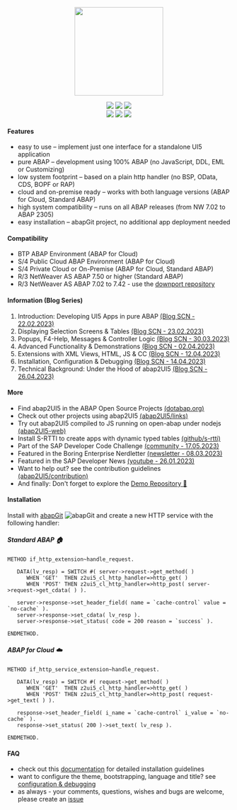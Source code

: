 <p align="center"><a href="http://www.abap2ui5.org" target="_blank"><img src="https://github.com/abap2UI5/abap2UI5/assets/102328295/52ac0bb6-a219-4e9d-9e4f-62698dab3063" width="200"></a></p>

<p align="center">
<a href="https://github.com/abap2ui5/abap2ui5/releases/"><img src="https://img.shields.io/github/v/release/abap2ui5/abap2ui5"></a>
<a href="https://opensource.org/licenses/MIT"><img src="https://img.shields.io/badge/License-MIT-yellow.svg"></a>
<a href="https://abaplint.app/stats/abap2UI5/abap2UI5"><img src="https://img.shields.io/badge/tested_with-abaplint-green"></a>
   <br>
<a href="https://github.com/abap2UI5/abap2UI5/issues/306"><img src="https://img.shields.io/badge/PRs-welcome-green"></a>
<a href="https://github.com/abap2UI5/abap2UI5/graphs/contributors"><img src="https://img.shields.io/github/contributors/abap2ui5/abap2ui5"></a>
<a href="https://twitter.com/abap2UI5"><img src="https://img.shields.io/twitter/follow/abap2UI5"></a>
</p>

#### Features
* easy to use – implement just one interface for a standalone UI5 application
* pure ABAP – development using 100% ABAP (no JavaScript, DDL, EML or Customizing)
* low system footprint – based on a plain http handler (no BSP, OData, CDS, BOPF or RAP)
* cloud and on-premise ready – works with both language versions (ABAP for Cloud, Standard ABAP)
* high system compatibility – runs on all ABAP releases (from NW 7.02 to ABAP 2305)
* easy installation – abapGit project, no additional app deployment needed

#### Compatibility
* BTP ABAP Environment (ABAP for Cloud)
* S/4 Public Cloud ABAP Environment (ABAP for Cloud)
* S/4 Private Cloud or On-Premise (ABAP for Cloud, Standard ABAP)
* R/3 NetWeaver AS ABAP 7.50 or higher (Standard ABAP)
* R/3 NetWeaver AS ABAP 7.02 to 7.42 - use the [downport repository](https://github.com/abap2UI5/abap2UI5-downport)

#### Information (Blog Series)
1. Introduction: Developing UI5 Apps in pure ABAP [(Blog SCN - 22.02.2023)](https://blogs.sap.com/2023/02/22/abap2ui5-development-of-ui5-apps-in-pure-abap-1-3/)<br>
2. Displaying Selection Screens & Tables [(Blog SCN - 23.02.2023)](https://blogs.sap.com/2023/02/22/abap2ui5-output-of-lists-and-tables-toolbar-and-editable-2-3/)<br>
3. Popups, F4-Help, Messages & Controller Logic [(Blog SCN - 30.03.2023)](https://blogs.sap.com/2023/03/30/abap2ui5-3-4-flow-logic-pop-ups-f4-help/)<br>
4. Advanced Functionality & Demonstrations [(Blog SCN - 02.04.2023)](https://blogs.sap.com/2023/04/02/abap2ui5-4-5-additional-features-demos/)<br>
5. Extensions with XML Views, HTML, JS & CC [(Blog SCN - 12.04.2023)](https://blogs.sap.com/2023/04/12/abap2ui5-5-6-extensions-with-xml-views-html-js-custom-controls/)<br>
6. Installation, Configuration & Debugging [(Blog SCN - 14.04.2023)](https://blogs.sap.com/2023/04/14/abap2ui5-6-7-installation-configuration-debugging/)<br>
7. Technical Background: Under the Hood of abap2UI5 [(Blog SCN - 26.04.2023)](https://blogs.sap.com/2023/04/26/abap2ui5-7-7-technical-background-under-the-hood-of-abap2ui5/)<br>

#### More
* Find abap2UI5 in the ABAP Open Source Projects [(dotabap.org)](https://dotabap.org/)
* Check out other projects using abap2UI5 [(abap2UI5/links)](https://github.com/abap2UI5/abap2UI5/blob/main/docs/links.md)
* Try out abap2UI5 compiled to JS running on open-abap under nodejs [(abap2UI5-web)](https://twitter.com/LarsHvam/status/1648575595897405446)
* Install S-RTTI to create apps with dynamic typed tables [(github/s-rtti)](https://github.com/sandraros/S-RTTI)
* Part of the SAP Developer Code Challenge [(community - 17.05.2023)](https://groups.community.sap.com/t5/application-development/sap-developer-code-challenge-open-source-abap-week-2/m-p/260727#M1372)
* Featured in the Boring Enterprise Nerdletter [(newsletter - 08.03.2023)](https://boringenterprisenerds.substack.com/p/34-abap2ui5-sap-cva-burnout-c2c-shortwave)
* Featured in the SAP Developer News [(youtube - 26.01.2023)](https://www.youtube.com/watch?v=6BDK55xYttM)
* Want to help out? see the contribution guidelines [(abap2UI5/contribution)](https://github.com/abap2UI5/abap2UI5/blob/main/CONTRIBUTING.md)
* And finally: Don't forget to explore the [Demo Repository 🧭](https://github.com/abap2UI5/abap2UI5-demos) 

#### Installation
Install with [abapGit](https://abapgit.org) ![abapGit](https://docs.abapgit.org/img/favicon.png) and create a new HTTP service with the following handler:
##### Standard ABAP  🏠
```abap
METHOD if_http_extension~handle_request.

   DATA(lv_resp) = SWITCH #( server->request->get_method( )
      WHEN 'GET'  THEN z2ui5_cl_http_handler=>http_get( )
      WHEN 'POST' THEN z2ui5_cl_http_handler=>http_post( server->request->get_cdata( ) ).

   server->response->set_header_field( name = `cache-control` value = `no-cache` ).
   server->response->set_cdata( lv_resp ).
   server->response->set_status( code = 200 reason = `success` ).

ENDMETHOD.
```
##### ABAP for Cloud  :cloud:
```abap
METHOD if_http_service_extension~handle_request.

   DATA(lv_resp) = SWITCH #( request->get_method( )
      WHEN 'GET'  THEN z2ui5_cl_http_handler=>http_get( )
      WHEN 'POST' THEN z2ui5_cl_http_handler=>http_post( request->get_text( ) ).

   response->set_header_field( i_name = `cache-control` i_value = `no-cache` ).
   response->set_status( 200 )->set_text( lv_resp ).

ENDMETHOD.
```
#### FAQ
* check out this [documentation](https://blogs.sap.com/2023/04/14/abap2ui5-6-7-installation-configuration-debugging/) for detailed installation guidelines<br>
* want to configure the theme, bootstrapping, language and title? see [configuration & debugging](https://blogs.sap.com/2023/04/14/abap2ui5-6-7-installation-configuration-debugging/)
* as always - your comments, questions, wishes and bugs are welcome, please create an [issue](https://github.com/abap2UI5/abap2UI5/issues)
